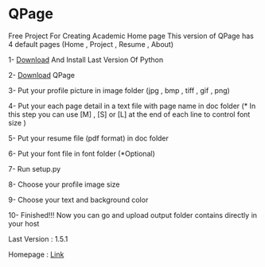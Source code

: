 # QPage
Free Project For Creating  Academic Home page
This version of QPage has 4 default pages (Home , Project , Resume , About)

1- [Download](https://www.python.org/downloads/) And Install Last Version Of Python

2- [Download](https://github.com/sepandhaghighi/qpage/archive/v1.5.1.zip) QPage

3- Put your profile picture in image folder (jpg , bmp , tiff , gif , png)

4- Put your each page detail in a text file with page name in doc folder (* In this step you can use [M] , [S] or [L] at the end of each line to control font size )

5- Put your resume file (pdf format) in doc folder

6- Put your font file in font folder (*Optional)

7- Run setup.py

8- Choose your profile image size

9- Choose your text and background color 

10- Finished!!! Now you can go and upload output folder contains directly in your host

Last Version : 1.5.1        

Homepage : [Link](http://sepandhaghighi.github.io/qpage/page.html)

